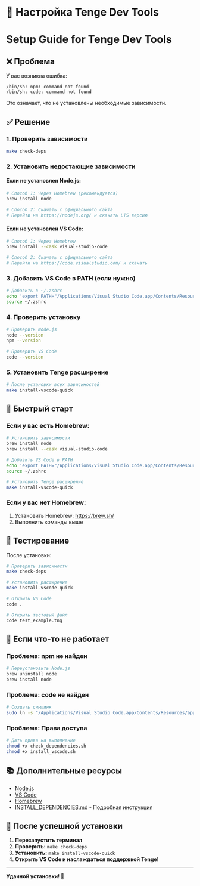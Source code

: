 # 🚀 Настройка Tenge Dev Tools
# Setup Guide for Tenge Dev Tools

## ❌ Проблема
У вас возникла ошибка:
```
/bin/sh: npm: command not found
/bin/sh: code: command not found
```

Это означает, что не установлены необходимые зависимости.

## ✅ Решение

### 1. Проверить зависимости
```bash
make check-deps
```

### 2. Установить недостающие зависимости

#### Если не установлен Node.js:
```bash
# Способ 1: Через Homebrew (рекомендуется)
brew install node

# Способ 2: Скачать с официального сайта
# Перейти на https://nodejs.org/ и скачать LTS версию
```

#### Если не установлен VS Code:
```bash
# Способ 1: Через Homebrew
brew install --cask visual-studio-code

# Способ 2: Скачать с официального сайта
# Перейти на https://code.visualstudio.com/ и скачать
```

### 3. Добавить VS Code в PATH (если нужно)
```bash
# Добавить в ~/.zshrc
echo 'export PATH="/Applications/Visual Studio Code.app/Contents/Resources/app/bin:$PATH"' >> ~/.zshrc
source ~/.zshrc
```

### 4. Проверить установку
```bash
# Проверить Node.js
node --version
npm --version

# Проверить VS Code
code --version
```

### 5. Установить Tenge расширение
```bash
# После установки всех зависимостей
make install-vscode-quick
```

## 🎯 Быстрый старт

### Если у вас есть Homebrew:
```bash
# Установить зависимости
brew install node
brew install --cask visual-studio-code

# Добавить VS Code в PATH
echo 'export PATH="/Applications/Visual Studio Code.app/Contents/Resources/app/bin:$PATH"' >> ~/.zshrc
source ~/.zshrc

# Установить Tenge расширение
make install-vscode-quick
```

### Если у вас нет Homebrew:
1. Установить Homebrew: https://brew.sh/
2. Выполнить команды выше

## 🧪 Тестирование

После установки:
```bash
# Проверить зависимости
make check-deps

# Установить расширение
make install-vscode-quick

# Открыть VS Code
code .

# Открыть тестовый файл
code test_example.tng
```

## 🚨 Если что-то не работает

### Проблема: npm не найден
```bash
# Переустановить Node.js
brew uninstall node
brew install node
```

### Проблема: code не найден
```bash
# Создать симлинк
sudo ln -s "/Applications/Visual Studio Code.app/Contents/Resources/app/bin/code" /usr/local/bin/code
```

### Проблема: Права доступа
```bash
# Дать права на выполнение
chmod +x check_dependencies.sh
chmod +x install_vscode.sh
```

## 📚 Дополнительные ресурсы

- [Node.js](https://nodejs.org/)
- [VS Code](https://code.visualstudio.com/)
- [Homebrew](https://brew.sh/)
- [INSTALL_DEPENDENCIES.md](INSTALL_DEPENDENCIES.md) - Подробная инструкция

## 🎉 После успешной установки

1. **Перезапустить терминал**
2. **Проверить:** `make check-deps`
3. **Установить:** `make install-vscode-quick`
4. **Открыть VS Code и наслаждаться поддержкой Tenge!**

---

**Удачной установки! 🚀**




